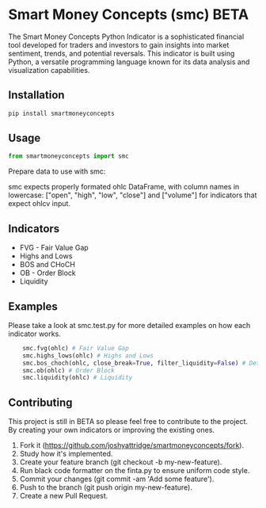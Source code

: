 # Smart Money Concepts (smc) BETA

The Smart Money Concepts Python Indicator is a sophisticated financial tool developed for traders and investors to gain insights into market sentiment, trends, and potential reversals. This indicator is built using Python, a versatile programming language known for its data analysis and visualization capabilities.

## Installation

```bash
pip install smartmoneyconcepts
```

## Usage

```python
from smartmoneyconcepts import smc
```

Prepare data to use with smc:

smc expects properly formated ohlc DataFrame, with column names in lowercase: ["open", "high", "low", "close"] and ["volume"] for indicators that expect ohlcv input.

## Indicators

- FVG - Fair Value Gap
- Highs and Lows
- BOS and CHoCH
- OB - Order Block
- Liquidity

## Examples

Please take a look at smc.test.py for more detailed examples on how each indicator works.

```python
    smc.fvg(ohlc) # Fair Value Gap
    smc.highs_lows(ohlc) # Highs and Lows
    smc.bos_choch(ohlc, close_break=True, filter_liquidity=False) # Detect BOS and CHoCH
    smc.ob(ohlc) # Order Block
    smc.liquidity(ohlc) # Liquidity
```

## Contributing

This project is still in BETA so please feel free to contribute to the project. By creating your own indicators or improving the existing ones.

1. Fork it (https://github.com/joshyattridge/smartmoneyconcepts/fork).
2. Study how it's implemented.
3. Create your feature branch (git checkout -b my-new-feature).
4. Run black code formatter on the finta.py to ensure uniform code style.
5. Commit your changes (git commit -am 'Add some feature').
6. Push to the branch (git push origin my-new-feature).
7. Create a new Pull Request.

